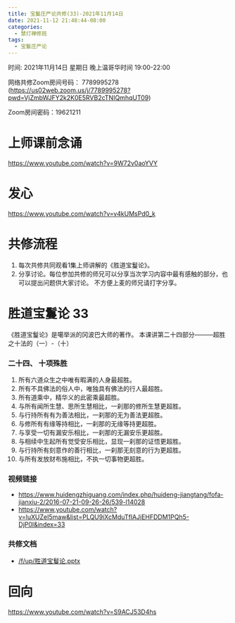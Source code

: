 ```yaml
---
title: 宝鬘庄严论共修(33)-2021年11月14日
date: 2021-11-12 21:48:44-08:00
categories:
  - 慧灯禅修班
tags:
  - 宝鬘庄严论
---
```

<!--StartFragment-->

时间: 2021年11月14日 星期日 晚上温哥华时间 19:00-22:00

网络共修Zoom房间号码： 7789995278 (<https://us02web.zoom.us/j/7789995278?pwd=VjZmbWJFY2k2K0E5RVB2cTNIQmhqUT09>)

Zoom房间密码：19621211

# 上师课前念诵

<https://www.youtube.com/watch?v=9W72v0aoYVY>

# 发心

<https://www.youtube.com/watch?v=v4kUMsPd0_k>

# 共修流程

1. 每次共修共同观看1集上师讲解的《胜道宝鬘论》。
2. 分享讨论。每位参加共修的师兄可以分享当次学习内容中最有感触的部分，也可以提出问题供大家讨论。 不方便上麦的师兄请打字分享。

# 胜道宝鬘论 33

《胜道宝鬘论》是噶举派的冈波巴大师的著作。 本课讲第二十四部分———超胜之十法的（一）-（十）

### 二十四、 十项殊胜

1. 所有六道众生之中唯有暇满的人身最超胜。
2. 所有不具佛法的俗人中，唯独具有佛法的行人最超胜。
3. 所有道乘中，精华义的此密乘最超胜。
4. 与所有闻所生慧、思所生慧相比，一刹那的修所生慧更超胜。
5. 与行持所有有为善法相比，一刹那的无为善法更超胜。
6. 与修所有有缘等持相比，一刹那的无缘等持更超胜。
7. 与享受一切有漏安乐相比，一刹那的无漏安乐更超胜。
8. 与相续中生起所有觉受安乐相比，显现一刹那的证悟更超胜。
9. 与行持所有刻意作的善行相比，一刹那无刻意的行为更超胜。
10. 与所有发放财布施相比，不执一切事物更超胜。

### 视频链接

* <https://www.huidengzhiguang.com/index.php/huideng-jiangtang/fofa-jianxiu-2/2016-07-21-09-26-26/539-l14028>
* <https://www.youtube.com/watch?v=luXUZeI5maw&list=PLQU9iXcMduTflAJiEHFDDM1PQh5-DjP0l&index=33>

### 共修文档

* [/f/up/胜道宝鬘论.pptx](https://huidengvan.netlify.app/f/up/%E8%83%9C%E9%81%93%E5%AE%9D%E9%AC%98%E8%AE%BA.pptx)

# 回向

<https://www.youtube.com/watch?v=S9ACJ53D4hs>

<!--EndFragment-->